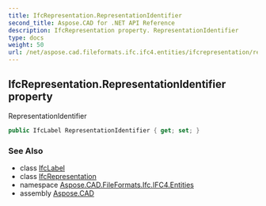 ```yaml
---
title: IfcRepresentation.RepresentationIdentifier
second_title: Aspose.CAD for .NET API Reference
description: IfcRepresentation property. RepresentationIdentifier
type: docs
weight: 50
url: /net/aspose.cad.fileformats.ifc.ifc4.entities/ifcrepresentation/representationidentifier/
---
```

## IfcRepresentation.RepresentationIdentifier property

RepresentationIdentifier

```csharp
public IfcLabel RepresentationIdentifier { get; set; }
```

### See Also

* class [IfcLabel](../../../aspose.cad.fileformats.ifc.ifc4.types/ifclabel/)
* class [IfcRepresentation](../)
* namespace [Aspose.CAD.FileFormats.Ifc.IFC4.Entities](../../ifcrepresentation/)
* assembly [Aspose.CAD](../../../)


